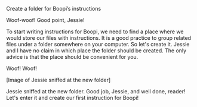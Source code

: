 Create a folder for Boopi’s instructions


Woof-woof! Good point, Jessie!

To start writing instructions for Boopi, we need to find a place where we would store our files with instructions. It is a good practice to group related files under a folder somewhere on your computer. So let's create it. Jessie and I have no claim in which place the folder should be created. The only advice is that the place should be convenient for you. 

Woof! Woof!

[Image of Jessie sniffed at the new folder]

Jessie sniffed at the new folder. Good job, Jessie, and well done, reader! Let's enter it and create our first instruction for Boopi!
